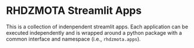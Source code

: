 # RHDZMOTA Streamlit Apps

This is a collection of indenpendent streamlit apps. Each application can be executed independently and is wrapped around a python package with a common interface and namespace (i.e., `rhdzmota.apps`).
